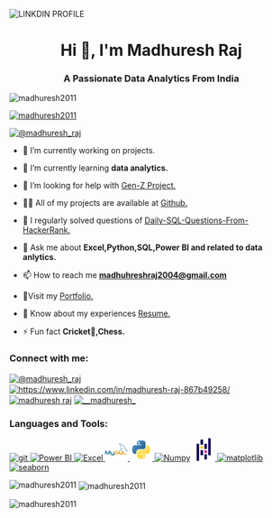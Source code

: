 ![LINKDIN PROFILE](https://github.com/user-attachments/assets/30e15af0-6d19-496b-980c-6119e22bc492)


<h1 align="center">Hi 👋, I'm Madhuresh Raj</h1>
<h3 align="center">A Passionate Data Analytics From India</h3>

<p align="left"> <img src="https://komarev.com/ghpvc/?username=madhuresh2011&label=Profile%20views&color=0e75b6&style=flat" alt="madhuresh2011" /> </p>

<p align="left"> <a href="https://github.com/ryo-ma/github-profile-trophy"><img src="https://github-profile-trophy.vercel.app/?username=madhuresh2011" alt="madhuresh2011" /></a> </p>

<p align="left"> <a href="https://twitter.com/@madhuresh_raj" target="blank"><img src="https://img.shields.io/twitter/follow/madhuresh raj?logo=twitter&style=for-the-badge" alt="@madhuresh_raj" /></a> </p>

- 🔭 I’m currently working on projects.

- 🌱 I’m currently learning **data analytics.**

- 🤝 I’m looking for help with [Gen-Z Project.](https://github.com/Madhuresh2011/kulturehire-Internship)

- 👨‍💻 All of my projects are available at [Github.](https://github.com/Madhuresh2011)

- 📝 I regularly solved questions of [Daily-SQL-Questions-From-HackerRank.](https://github.com/Madhuresh2011/Daily-SQL-From-HackerRank)

- 💬 Ask me about **Excel,Python,SQL,Power BI and related to data anlytics.**

- 📫 How to reach me **madhuhreshraj2004@gmail.com**

- 👤Visit my [Portfolio.](https://madhuresh-portfolio.netlify.app/)

- 📄 Know about my experiences [Resume.](https://drive.google.com/file/d/1phfwGKDaY-zQoyrGXpeGxNgujWhAvZyi/view?usp=drive_link)

- ⚡ Fun fact **Cricket🏏,Chess.**

<h3 align="left">Connect with me:</h3>
<p align="left">
<a href="https://twitter.com/@madhuresh_raj" target="blank"><img align="center" src="https://raw.githubusercontent.com/rahuldkjain/github-profile-readme-generator/master/src/images/icons/Social/twitter.svg" alt="@madhuresh_raj" height="30" width="40" /></a>
<a href="https://www.linkedin.com/in/madhuresh-raj-867b49258/" target="blank"><img align="center" src="https://raw.githubusercontent.com/rahuldkjain/github-profile-readme-generator/master/src/images/icons/Social/linked-in-alt.svg" alt="https://www.linkedin.com/in/madhuresh-raj-867b49258/" height="30" width="40" /></a>
<a href="https://fb.com/madhuresh raj" target="blank"><img align="center" src="https://raw.githubusercontent.com/rahuldkjain/github-profile-readme-generator/master/src/images/icons/Social/facebook.svg" alt="madhuresh raj" height="30" width="40" /></a>
<a href="https://instagram.com/__madhuresh_" target="blank"><img align="center" src="https://raw.githubusercontent.com/rahuldkjain/github-profile-readme-generator/master/src/images/icons/Social/instagram.svg" alt="__madhuresh_" height="30" width="40" /></a>
</p>

<h3 align="left">Languages and Tools:</h3>
<p align="left"> <a href="https://git-scm.com/" target="_blank" rel="noreferrer"> <img src="https://www.vectorlogo.zone/logos/git-scm/git-scm-icon.svg" alt="git" width="40" height="40"/> </a>
<a href="https://en.wikipedia.org/wiki/Microsoft_Power_BI" target="_blank" rel="noreferrer"> <img src="https://logos-world.net/wp-content/uploads/2022/02/Power-BI-Logo.png" alt="Power BI" width="40" height="40"/> </a>
<a href="https://en.wikipedia.org/wiki/Microsoft_Excel" target="_blank" rel="noreferrer"> <img src="https://w7.pngwing.com/pngs/502/179/png-transparent-windows-excel-logo-microsoft-excel-spreadsheet-pivot-table-xls-drawing-excel-angle-text-rectangle.png" alt="Excel" width="40" height="40"/> </a>
<a href="https://www.mysql.com/" target="_blank" rel="noreferrer"> <img src="https://raw.githubusercontent.com/devicons/devicon/master/icons/mysql/mysql-original-wordmark.svg" alt="mysql" width="40" height="40"/> </a>
<a href="https://www.python.org" target="_blank" rel="noreferrer"> <img src="https://raw.githubusercontent.com/devicons/devicon/master/icons/python/python-original.svg" alt="python" width="40" height="40"/> </a>  
<a href="https://numpy.org/" target="_blank" rel="noreferrer"> <img src="https://media.licdn.com/dms/image/v2/D4D12AQG7FHyRGR1mRg/article-cover_image-shrink_720_1280/article-cover_image-shrink_720_1280/0/1661493497844?e=2147483647&v=beta&t=SCJf_n-JishzOROeGqlypiw2GpXLVPoUTeNMrKcbMFs" alt="Numpy" width="40" height="40"/></a>
<a href="https://pandas.pydata.org/" target="_blank" rel="noreferrer"><img src="https://raw.githubusercontent.com/devicons/devicon/2ae2a900d2f041da66e950e4d48052658d850630/icons/pandas/pandas-original.svg" alt="pandas" width="40" height="40"/> </a>
<a href="https://matplotlib.org/" target="_blank" rel="noreferrer"> <img src="https://360digitmg.com/uploads/blog/e417d8bc9e498cee7d9922c8c4342915.png" alt="matplotlib" width="40" height="40"/> </a>   
<a href="https://seaborn.pydata.org/" target="_blank" rel="noreferrer"> <img src="https://seaborn.pydata.org/_images/logo-mark-lightbg.svg" alt="seaborn" width="40" height="40"/> </a> 
</p>

<p><img align="left" src="https://github-readme-stats.vercel.app/api/top-langs?username=madhuresh2011&show_icons=true&locale=en&layout=compact" alt="madhuresh2011" /></p>

<p>&nbsp;<img align="center" src="https://github-readme-stats.vercel.app/api?username=madhuresh2011&show_icons=true&locale=en" alt="madhuresh2011" /></p>

<p><img align="center" src="https://github-readme-streak-stats.herokuapp.com/?user=madhuresh2011&" alt="madhuresh2011" /></p>

